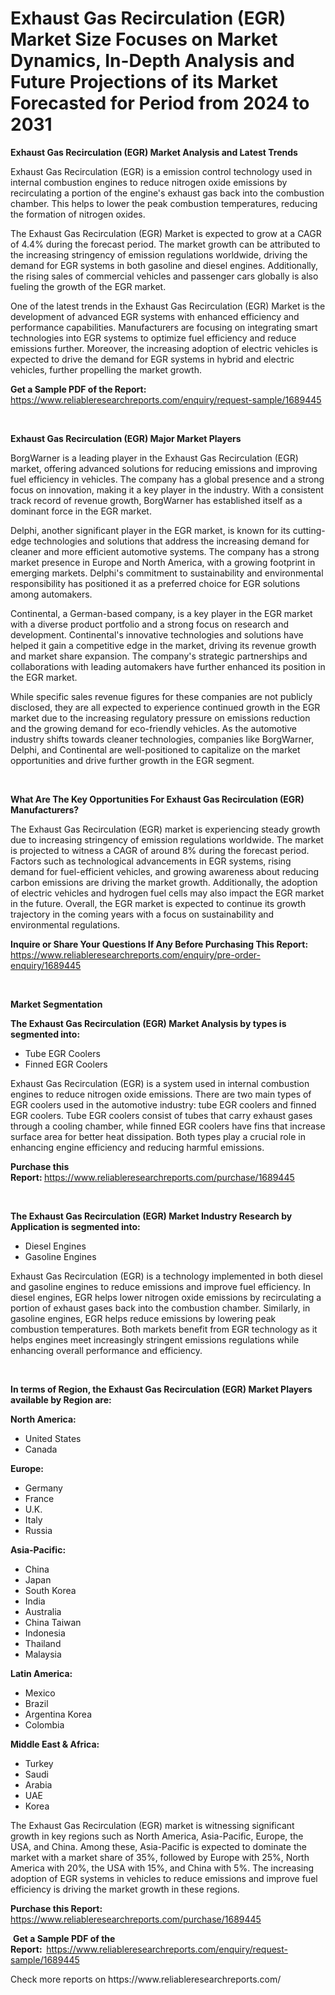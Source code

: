 <p><h1>Exhaust Gas Recirculation (EGR) Market Size Focuses on Market Dynamics, In-Depth Analysis and Future Projections of its Market Forecasted for Period from 2024 to 2031</h1></p><p><strong>Exhaust Gas Recirculation (EGR) Market Analysis and Latest Trends</strong></p>
<p><p>Exhaust Gas Recirculation (EGR) is a emission control technology used in internal combustion engines to reduce nitrogen oxide emissions by recirculating a portion of the engine's exhaust gas back into the combustion chamber. This helps to lower the peak combustion temperatures, reducing the formation of nitrogen oxides.</p><p>The Exhaust Gas Recirculation (EGR) Market is expected to grow at a CAGR of 4.4% during the forecast period. The market growth can be attributed to the increasing stringency of emission regulations worldwide, driving the demand for EGR systems in both gasoline and diesel engines. Additionally, the rising sales of commercial vehicles and passenger cars globally is also fueling the growth of the EGR market.</p><p>One of the latest trends in the Exhaust Gas Recirculation (EGR) Market is the development of advanced EGR systems with enhanced efficiency and performance capabilities. Manufacturers are focusing on integrating smart technologies into EGR systems to optimize fuel efficiency and reduce emissions further. Moreover, the increasing adoption of electric vehicles is expected to drive the demand for EGR systems in hybrid and electric vehicles, further propelling the market growth.</p></p>
<p><strong>Get a Sample PDF of the Report:&nbsp;</strong> <a href="https://www.reliableresearchreports.com/enquiry/request-sample/1689445">https://www.reliableresearchreports.com/enquiry/request-sample/1689445</a></p>
<p>&nbsp;</p>
<p><strong>Exhaust Gas Recirculation (EGR) Major Market Players</strong></p>
<p><p>BorgWarner is a leading player in the Exhaust Gas Recirculation (EGR) market, offering advanced solutions for reducing emissions and improving fuel efficiency in vehicles. The company has a global presence and a strong focus on innovation, making it a key player in the industry. With a consistent track record of revenue growth, BorgWarner has established itself as a dominant force in the EGR market.</p><p>Delphi, another significant player in the EGR market, is known for its cutting-edge technologies and solutions that address the increasing demand for cleaner and more efficient automotive systems. The company has a strong market presence in Europe and North America, with a growing footprint in emerging markets. Delphi's commitment to sustainability and environmental responsibility has positioned it as a preferred choice for EGR solutions among automakers.</p><p>Continental, a German-based company, is a key player in the EGR market with a diverse product portfolio and a strong focus on research and development. Continental's innovative technologies and solutions have helped it gain a competitive edge in the market, driving its revenue growth and market share expansion. The company's strategic partnerships and collaborations with leading automakers have further enhanced its position in the EGR market.</p><p>While specific sales revenue figures for these companies are not publicly disclosed, they are all expected to experience continued growth in the EGR market due to the increasing regulatory pressure on emissions reduction and the growing demand for eco-friendly vehicles. As the automotive industry shifts towards cleaner technologies, companies like BorgWarner, Delphi, and Continental are well-positioned to capitalize on the market opportunities and drive further growth in the EGR segment.</p></p>
<p>&nbsp;</p>
<p><strong>What Are The Key Opportunities For Exhaust Gas Recirculation (EGR) Manufacturers?</strong></p>
<p><p>The Exhaust Gas Recirculation (EGR) market is experiencing steady growth due to increasing stringency of emission regulations worldwide. The market is projected to witness a CAGR of around 8% during the forecast period. Factors such as technological advancements in EGR systems, rising demand for fuel-efficient vehicles, and growing awareness about reducing carbon emissions are driving the market growth. Additionally, the adoption of electric vehicles and hydrogen fuel cells may also impact the EGR market in the future. Overall, the EGR market is expected to continue its growth trajectory in the coming years with a focus on sustainability and environmental regulations.</p></p>
<p><strong>Inquire or Share Your Questions If Any Before Purchasing This Report:</strong> <a href="https://www.reliableresearchreports.com/enquiry/pre-order-enquiry/1689445">https://www.reliableresearchreports.com/enquiry/pre-order-enquiry/1689445</a></p>
<p>&nbsp;</p>
<p><strong>Market Segmentation</strong></p>
<p><strong>The Exhaust Gas Recirculation (EGR) Market Analysis by types is segmented into:</strong></p>
<p><ul><li>Tube EGR Coolers</li><li>Finned EGR Coolers</li></ul></p>
<p><p>Exhaust Gas Recirculation (EGR) is a system used in internal combustion engines to reduce nitrogen oxide emissions. There are two main types of EGR coolers used in the automotive industry: tube EGR coolers and finned EGR coolers. Tube EGR coolers consist of tubes that carry exhaust gases through a cooling chamber, while finned EGR coolers have fins that increase surface area for better heat dissipation. Both types play a crucial role in enhancing engine efficiency and reducing harmful emissions.</p></p>
<p><strong>Purchase this Report:&nbsp;</strong><a href="https://www.reliableresearchreports.com/purchase/1689445">https://www.reliableresearchreports.com/purchase/1689445</a></p>
<p>&nbsp;</p>
<p><strong>The Exhaust Gas Recirculation (EGR) Market Industry Research by Application is segmented into:</strong></p>
<p><ul><li>Diesel Engines</li><li>Gasoline Engines</li></ul></p>
<p><p>Exhaust Gas Recirculation (EGR) is a technology implemented in both diesel and gasoline engines to reduce emissions and improve fuel efficiency. In diesel engines, EGR helps lower nitrogen oxide emissions by recirculating a portion of exhaust gases back into the combustion chamber. Similarly, in gasoline engines, EGR helps reduce emissions by lowering peak combustion temperatures. Both markets benefit from EGR technology as it helps engines meet increasingly stringent emissions regulations while enhancing overall performance and efficiency.</p></p>
<p>&nbsp;</p>
<p><strong>In terms of Region, the Exhaust Gas Recirculation (EGR) Market Players available by Region are:</strong></p>
<p>
    <p> <strong> North America: </strong>
        <ul>
            <li>United States</li>
            <li>Canada</li>
        </ul>
        </p> 
    <p> <strong> Europe: </strong>
        <ul>
            <li>Germany</li>
            <li>France</li>
            <li>U.K.</li>
            <li>Italy</li>
            <li>Russia</li>
        </ul>
        </p> 
    <p> <strong> Asia-Pacific: </strong>
        <ul>
            <li>China</li>
            <li>Japan</li>
            <li>South Korea</li>
            <li>India</li>
            <li>Australia</li>
            <li>China Taiwan</li>
            <li>Indonesia</li>
            <li>Thailand</li>
            <li>Malaysia</li>
        </ul>
        </p> 
    <p> <strong> Latin America: </strong>
        <ul>
            <li>Mexico</li>
            <li>Brazil</li>
            <li>Argentina Korea</li>
            <li>Colombia</li>
        </ul>
        </p> 
    <p> <strong> Middle East & Africa: </strong>
        <ul>
            <li>Turkey</li>
            <li>Saudi</li>
            <li>Arabia</li>
            <li>UAE</li>
            <li>Korea</li>
        </ul>
    </p>
    </p>
<p><p>The Exhaust Gas Recirculation (EGR) market is witnessing significant growth in key regions such as North America, Asia-Pacific, Europe, the USA, and China. Among these, Asia-Pacific is expected to dominate the market with a market share of 35%, followed by Europe with 25%, North America with 20%, the USA with 15%, and China with 5%. The increasing adoption of EGR systems in vehicles to reduce emissions and improve fuel efficiency is driving the market growth in these regions.</p></p>
<p><strong>Purchase this Report: </strong><a href="https://www.reliableresearchreports.com/purchase/1689445">https://www.reliableresearchreports.com/purchase/1689445</a></p>
<p>&nbsp;<strong>Get a Sample PDF of the Report:&nbsp;&nbsp;</strong><a href="https://www.reliableresearchreports.com/enquiry/request-sample/1689445">https://www.reliableresearchreports.com/enquiry/request-sample/1689445</a></p>
<p><strong></strong></p>
<p>Check more reports on https://www.reliableresearchreports.com/</p>